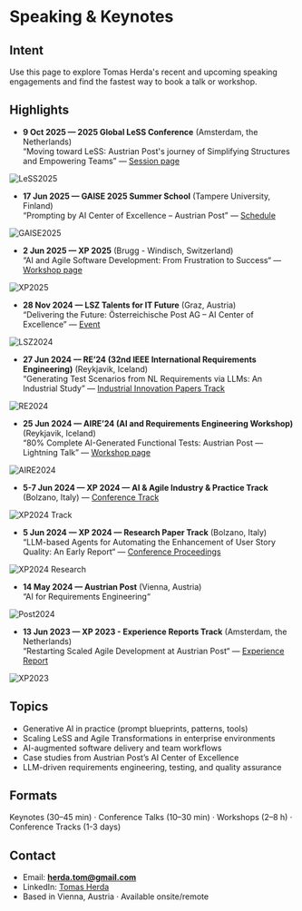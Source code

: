 # Speaking & Keynotes

## Intent
Use this page to explore Tomas Herda's recent and upcoming speaking engagements and find the fastest way to book a talk or workshop.

## Highlights
- **9 Oct 2025 — 2025 Global LeSS Conference** (Amsterdam, the Netherlands)  
  “Moving toward LeSS: Austrian Post's journey of Simplifying Structures and Empowering Teams” — [Session page](https://less.works/conferenza/sessions/2025-global-less-conference-amsterdam-moving-toward-less-austrian-post-s-journey-of-simplifying-structures-and-empowering-teams-446)
<img src="assets/speaking/less2025b.PNG" alt="LeSS2025">

- **17 Jun 2025 — GAISE 2025 Summer School** (Tampere University, Finland)  
  “Prompting by AI Center of Excellence – Austrian Post” — [Schedule](https://gpt-lab.eu/gaise-2025/schedule/)
<img src="assets/speaking/gaise2025.jpg" alt="GAISE2025">
  
- **2 Jun 2025 — XP 2025** (Brugg - Windisch, Switzerland)  
  “AI and Agile Software Development: From Frustration to Success“ — [Workshop page](https://conf.researchr.org/home/xp-2025/aiandagile-2025#program)
<img src="assets/speaking/xp2025.jpg" alt="XP2025">

- **28 Nov 2024 — LSZ Talents for IT Future** (Graz, Austria)  
  “Delivering the Future: Österreichische Post AG – AI Center of Excellence” — [Event](https://lsz.at/Talents-Graz-Downloadarea)
<img src="assets/speaking/lsz2024.jpg" alt="LSZ2024">
  
- **27 Jun 2024 — RE’24 (32nd IEEE International Requirements Engineering)** (Reykjavik, Iceland)  
  “Generating Test Scenarios from NL Requirements via LLMs: An Industrial Study” — [Industrial Innovation Papers Track](https://conf.researchr.org/track/RE-2024/RE-2024-industrial-innovation-papers)
<img src="assets/speaking/re2024.JPG" alt="RE2024">
  
- **25 Jun 2024 — AIRE’24 (AI and Requirements Engineering Workshop)** (Reykjavik, Iceland)  
  “80% Complete AI-Generated Functional Tests: Austrian Post — Lightning Talk” — [Workshop page](https://aire-ws.github.io/aire24/)
<img src="assets/speaking/aire24.jpeg" alt="AIRE2024">
  
- **5-7 Jun 2024 — XP 2024 — AI & Agile Industry & Practice Track** (Bolzano, Italy) 
  — [Conference Track](https://agilealliance.org/xp2024/industry-and-practice-ai-and-agile/)
<img src="assets/speaking/xp2024.jpeg" alt="XP2024 Track">

- **5 Jun 2024 — XP 2024 — Research Paper Track** (Bolzano, Italy)  
  “LLM-based Agents for Automating the Enhancement of User Story Quality: An Early Report“ — [Conference Proceedings](https://link.springer.com/book/10.1007/978-3-031-61154-4)
<img src="assets/speaking/xp2024d.jpg" alt="XP2024 Research">

- **14 May 2024 — Austrian Post** (Vienna, Austria)  
  “AI for Requirements Engineering“
<img src="assets/speaking/post2024.jpg" alt="Post2024">
  
- **13 Jun 2023 — XP 2023 - Experience Reports Track** (Amsterdam, the Netherlands)  
  “Restarting Scaled Agile Development at Austrian Post“ — [Experience Report](https://agilealliance.org/resources/experience-reports/restarting-scaled-agile-development-at-austrian-post/)
<img src="assets/speaking/xp2023.jpeg" alt="XP2023">

## Topics
- Generative AI in practice (prompt blueprints, patterns, tools)
- Scaling LeSS and Agile Transformations in enterprise environments
- AI-augmented software delivery and team workflows
- Case studies from Austrian Post’s AI Center of Excellence
- LLM-driven requirements engineering, testing, and quality assurance

## Formats
Keynotes (30–45 min) · Conference Talks (10–30 min) · Workshops (2–8 h) · Conference Tracks (1-3 days)

## Contact
- Email: **herda.tom@gmail.com**
- LinkedIn: [Tomas Herda](https://www.linkedin.com/in/herdatom)
- Based in Vienna, Austria · Available onsite/remote

